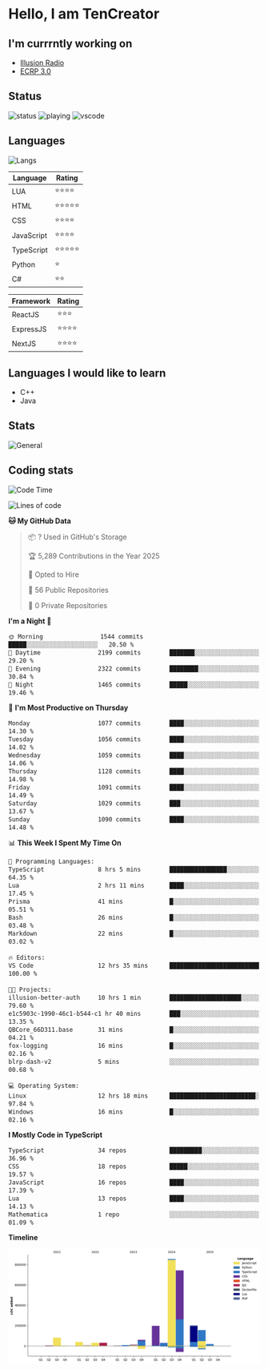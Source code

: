 # Hello, I am TenCreator

## I'm currrntly working on
- [Illusion Radio](https://illusionradio.co.uk/)
- [ECRP 3.0](http://github.com/Emerald-Coast-Roleplay/)

## Status
![status](https://api.statusbadges.me/badge/status/518334475038359555?simple=true&style=for-the-badge)
![playing](https://api.statusbadges.me/badge/playing/518334475038359555?style=for-the-badge)
![vscode](https://api.statusbadges.me/badge/vscode/518334475038359555?style=for-the-badge)

## Languages
![Langs](https://github-readme-stats.vercel.app/api/top-langs/?username=tencreator&layout=compact&theme=radical)


|Language|Rating|
|--------|------|
|LUA|⭐️⭐️⭐️⭐️|
|HTML|⭐️⭐️⭐️⭐️⭐️|
|CSS|⭐️⭐️⭐️⭐️|
|JavaScript|⭐️⭐️⭐️⭐️|
|TypeScript|⭐️⭐️⭐️⭐️⭐️|
|Python|⭐️|
|C#|⭐️⭐️ |

|Framework|Rating|
|--------|------|
|ReactJS|⭐️⭐️⭐|
|ExpressJS|⭐️⭐️⭐️⭐️|
|NextJS|⭐️⭐️⭐⭐️|

## Languages I would like to learn
- C++
- Java

## Stats
![General](https://github-readme-stats.vercel.app/api?username=tencreator&show_icons=true&theme=radical)

## Coding stats

<!--START_SECTION:waka-->
![Code Time](http://img.shields.io/badge/Code%20Time-686%20hrs%2040%20mins-blue)

![Lines of code](https://img.shields.io/badge/From%20Hello%20World%20I%27ve%20Written-2.5%20million%20lines%20of%20code-blue)

**🐱 My GitHub Data** 

> 📦 ? Used in GitHub's Storage 
 > 
> 🏆 5,289 Contributions in the Year 2025
 > 
> 💼 Opted to Hire
 > 
> 📜 56 Public Repositories 
 > 
> 🔑 0 Private Repositories 
 > 
**I'm a Night 🦉** 

```text
🌞 Morning                1544 commits        █████░░░░░░░░░░░░░░░░░░░░   20.50 % 
🌆 Daytime                2199 commits        ███████░░░░░░░░░░░░░░░░░░   29.20 % 
🌃 Evening                2322 commits        ████████░░░░░░░░░░░░░░░░░   30.84 % 
🌙 Night                  1465 commits        █████░░░░░░░░░░░░░░░░░░░░   19.46 % 
```
📅 **I'm Most Productive on Thursday** 

```text
Monday                   1077 commits        ████░░░░░░░░░░░░░░░░░░░░░   14.30 % 
Tuesday                  1056 commits        ████░░░░░░░░░░░░░░░░░░░░░   14.02 % 
Wednesday                1059 commits        ████░░░░░░░░░░░░░░░░░░░░░   14.06 % 
Thursday                 1128 commits        ████░░░░░░░░░░░░░░░░░░░░░   14.98 % 
Friday                   1091 commits        ████░░░░░░░░░░░░░░░░░░░░░   14.49 % 
Saturday                 1029 commits        ███░░░░░░░░░░░░░░░░░░░░░░   13.67 % 
Sunday                   1090 commits        ████░░░░░░░░░░░░░░░░░░░░░   14.48 % 
```


📊 **This Week I Spent My Time On** 

```text
💬 Programming Languages: 
TypeScript               8 hrs 5 mins        ████████████████░░░░░░░░░   64.35 % 
Lua                      2 hrs 11 mins       ████░░░░░░░░░░░░░░░░░░░░░   17.45 % 
Prisma                   41 mins             █░░░░░░░░░░░░░░░░░░░░░░░░   05.51 % 
Bash                     26 mins             █░░░░░░░░░░░░░░░░░░░░░░░░   03.48 % 
Markdown                 22 mins             █░░░░░░░░░░░░░░░░░░░░░░░░   03.02 % 

🔥 Editors: 
VS Code                  12 hrs 35 mins      █████████████████████████   100.00 % 

🐱‍💻 Projects: 
illusion-better-auth     10 hrs 1 min        ████████████████████░░░░░   79.60 % 
e1c5903c-1990-46c1-b544-c1 hr 40 mins        ███░░░░░░░░░░░░░░░░░░░░░░   13.35 % 
QBCore_66D311.base       31 mins             █░░░░░░░░░░░░░░░░░░░░░░░░   04.21 % 
fox-logging              16 mins             █░░░░░░░░░░░░░░░░░░░░░░░░   02.16 % 
blrp-dash-v2             5 mins              ░░░░░░░░░░░░░░░░░░░░░░░░░   00.68 % 

💻 Operating System: 
Linux                    12 hrs 18 mins      ████████████████████████░   97.84 % 
Windows                  16 mins             █░░░░░░░░░░░░░░░░░░░░░░░░   02.16 % 
```

**I Mostly Code in TypeScript** 

```text
TypeScript               34 repos            █████████░░░░░░░░░░░░░░░░   36.96 % 
CSS                      18 repos            █████░░░░░░░░░░░░░░░░░░░░   19.57 % 
JavaScript               16 repos            ████░░░░░░░░░░░░░░░░░░░░░   17.39 % 
Lua                      13 repos            ████░░░░░░░░░░░░░░░░░░░░░   14.13 % 
Mathematica              1 repo              ░░░░░░░░░░░░░░░░░░░░░░░░░   01.09 % 
```



**Timeline**

![Lines of Code chart](https://raw.githubusercontent.com/tencreator/tencreator/main/assets/bar_graph.png)


<!--END_SECTION:waka-->
